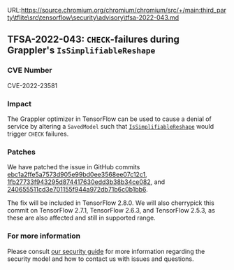 URL:https://source.chromium.org/chromium/chromium/src/+/main:third_party\tflite\src\tensorflow\security\advisory\tfsa-2022-043.md
## TFSA-2022-043: `CHECK`-failures during Grappler's `IsSimplifiableReshape`

### CVE Number
CVE-2022-23581

### Impact
The Grappler optimizer in TensorFlow can be used to cause a denial of service by altering a `SavedModel` such that [`IsSimplifiableReshape`](https://github.com/tensorflow/tensorflow/blob/a1320ec1eac186da1d03f033109191f715b2b130/tensorflow/core/grappler/optimizers/constant_folding.cc#L1687-L1742) would trigger `CHECK` failures.

### Patches
We have patched the issue in GitHub commits [ebc1a2ffe5a7573d905e99bd0ee3568ee07c12c1](https://github.com/tensorflow/tensorflow/commit/ebc1a2ffe5a7573d905e99bd0ee3568ee07c12c1), [1fb27733f943295d874417630edd3b38b34ce082](https://github.com/tensorflow/tensorflow/commit/1fb27733f943295d874417630edd3b38b34ce082), and [240655511cd3e701155f944a972db71b6c0b1bb6](https://github.com/tensorflow/tensorflow/commit/240655511cd3e701155f944a972db71b6c0b1bb6).

The fix will be included in TensorFlow 2.8.0. We will also cherrypick this commit on TensorFlow 2.7.1, TensorFlow 2.6.3, and TensorFlow 2.5.3, as these are also affected and still in supported range.

### For more information
Please consult [our security guide](https://github.com/tensorflow/tensorflow/blob/master/SECURITY.md) for more information regarding the security model and how to contact us with issues and questions.
